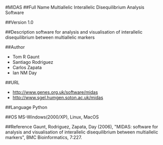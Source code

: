 #MIDAS
##Full Name
Multiallelic Interallelic Disequilibrium Analysis Software

##Version
1.0

##Description
software for analysis and visualisation of interallelic disequilibrium between multiallelic markers

##Author
* Tom R Gaunt
* Santiago Rodriguez
* Carlos Zapata
* Ian NM Day

##URL
* http://www.genes.org.uk/software/midas
* http://www.sgel.humgen.soton.ac.uk/midas

##Language
Python

##OS
MS-Windows(2000/XP), Linux, MacOS

##Reference
Gaunt, Rodriguez, Zapata, Day (2006), "MIDAS: software for analysis and visualisation of interallelic disequilibrium between multiallelic markers", BMC Bioinformatics, 7:227.


